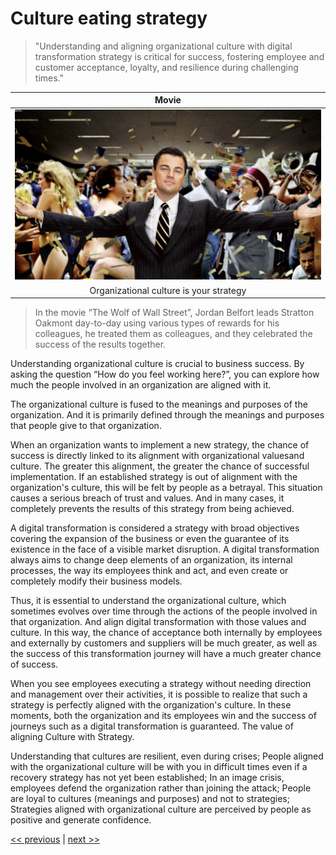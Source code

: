 # Culture eating strategy

>"Understanding and aligning organizational culture with digital transformation strategy is critical for success, fostering employee and customer acceptance, loyalty, and resilience during challenging times."

| Movie |
| :---: |
|![](../../images/culture_eating_strategy.png)|
|Organizational culture is your strategy|

>In the movie “The Wolf of Wall Street”, Jordan Belfort leads Stratton Oakmont day-to-day using various types of rewards for his colleagues, he treated them as colleagues, and they celebrated the success of the results together.

Understanding organizational culture is crucial to business success. By asking the question “How do you feel working here?”, you can explore how much the people involved in an organization are aligned with it.

The organizational culture is fused to the meanings and purposes of the organization. And it is primarily defined through the meanings and purposes that people give to that organization.

When an organization wants to implement a new strategy, the chance of success is directly linked to its alignment with organizational values ​​and culture. The greater this alignment, the greater the chance of successful implementation. If an established strategy is out of alignment with the organization's culture, this will be felt by people as a betrayal. This situation causes a serious breach of trust and values. And in many cases, it completely prevents the results of this strategy from being achieved.

A digital transformation is considered a strategy with broad objectives covering the expansion of the business or even the guarantee of its existence in the face of a visible market disruption. A digital transformation always aims to change deep elements of an organization, its internal processes, the way its employees think and act, and even create or completely modify their business models.

Thus, it is essential to understand the organizational culture, which sometimes evolves over time through the actions of the people involved in that organization. And align digital transformation with those values and culture. In this way, the chance of acceptance both internally by employees and externally by customers and suppliers will be much greater, as well as the success of this transformation journey will have a much greater chance of success.

When you see employees executing a strategy without needing direction and management over their activities, it is possible to realize that such a strategy is perfectly aligned with the organization's culture. In these moments, both the organization and its employees win and the success of journeys such as a digital transformation is guaranteed. The value of aligning Culture with Strategy.

Understanding that cultures are resilient, even during crises;
People aligned with the organizational culture will be with you in difficult times even if a recovery strategy has not yet been established;
In an image crisis, employees defend the organization rather than joining the attack;
People are loyal to cultures (meanings and purposes) and not to strategies;
Strategies aligned with organizational culture are perceived by people as positive and generate confidence.

[<< previous](1-trust_as_a_starting_point.md) | [next >>](3-whats_in_for_me.md)
